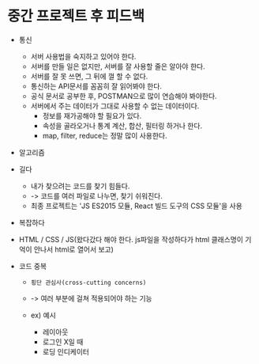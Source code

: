 # 중간 프로젝트 후 피드백

- 통신
    - 서버 사용법을 숙지하고 있어야 한다. 
    - 서버를 만들 일은 없지만, 서버를 잘 사용할 줄은 알아야 한다. 
    - 서버를 잘 못 쓰면, 그 뒤에 껄 할 수 없다.
    - 통신하는 API문서를 꼼꼼히 잘 읽어봐야 한다. 
    - 공식 문서로 공부한 후, POSTMAN으로 많이 연습해야 봐야한다.
    - 서버에서 주는 데이터가 그대로 사용할 수 없는 데이터이다.
        - 정보를 재가공해야 할 필요가 있다. 
        - 속성을 골라오거나 통계 계산, 합산, 필터링 하거나 한다.
        - map, filter, reduce는 정말 많이 사용한다.

- 알고리즘
- 길다
    - 내가 찾으려는 코드를 찾기 힘들다.
    - -> 코드를 여러 파일로 나누면, 찾기 쉬워진다. 
    - 최종 프로젝트는 'JS ES2015 모듈, React 빌드 도구의 CSS 모듈'을 사용
- 복잡하다 
- HTML / CSS / JS(왔다갔다 해야 한다. js파일을 작성하다가 html 클래스명이 기억이 안나서 html로 열어서 보고)
- 코드 중복
    - `횡단 관심사(cross-cutting concerns)`
    - -> 여러 부분에 걸쳐 적용되어야 하는 기능

    - ex) 예시
        - 레이아웃
        - 로그인 X일 때
        - 로딩 인디케이터


